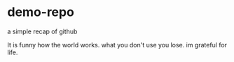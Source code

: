 # demo-repo
a simple recap of github


It is funny how the world works. what you don't use you lose. im grateful for life.
